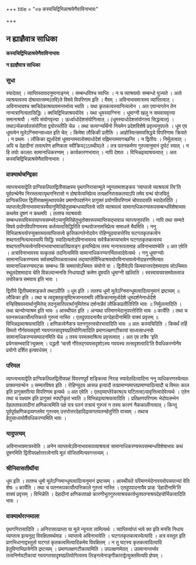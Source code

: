 +++
title = "०७ कस्यचिद्विभिन्नाश्रयेणैवाविनाभावः"

+++


## न ह्याज्ञैवात्र साधिका

**कस्यचिद्विभिन्नाश्रयेणैवाविनाभावः**

**न ह्याज्ञैवात्र साधिका**

### **सुधा**

स्यादेतत् । व्याप्तिस्तावदनुमानाङ्गम् । सम्बन्धविश्च व्याप्तिः । न च व्याश्रययोः सम्बन्धो युज्यते । अतो व्याश्रयत्वस्य दोषत्वात्सम्म(तवि)ते विषये विपरिणाम इति । मैवम् । अविनाभावमात्रस्य व्याप्तित्वात् । अविनाभावश्च क्वचिदेकाश्रयतामन्तर्भाव्य भवति । यथा कृतकत्वस्यानित्यत्वेन । अत एवान्यगतेन तेन नान्यत्रानित्यतासिद्धिः । क्वचिद्विभिन्नाश्रययोरेव । यथा धूमस्याग्निना । धूमाग्नी खलु न समवायवृत्त्या समानाश्रयौ । नापि संयोगवृत्त्या । ऊर्ध्वाधोदेशसंयोगित्वात् । (धूमस्याधोदेशसंयोगस्य सिद्धत्वात्) । तथाऽप्येकपर्वतसंयोगिता द्वयोरस्तीति चेन्न । तथा सत्यग्न्यर्थिनो नियमेन प्रदेशविशेषे प्रवृत्त्यनुपपत्तेः । धूम एव धूमत्वेन मूलेऽग्निमान्साध्यत इति चेत् । किमेषा लौकिकी प्रतीतिः । आहोस्वित्समयसिद्धये विपरिणामः क्रियते । न प्रथमः । लौकिका ह्यूर्ध्वदेशं धूमवन्तमवलोक्याधोदेशं वह्निमन्तमवगच्छन्ति । न द्वितीयः । निर्मूलत्वात् । अपि च देहादीनां तावत्परेण क्षणिकता स्वीक्रिय(ऽऽस्थीय)ते । तत्र पतनकर्मणा गुरुत्वानुमानं दुर्घटं स्यात् । न हि तयोः कालतः सामानाधिकरण्यम् । कार्यकारणभावात् । नापि देशतः । विभिन्नद्रव्याश्रयत्वात् । अतः कस्यचिद्विभिन्नाश्रयेणैवाविनाभावः ।

### **वाक्यार्थचन्द्रिका**

व्याप्त्यभावाद्वेति प्राग्विकल्पितद्वितीयपक्षस्य पृथगनिरासान्मूले न्यूनतामाशङ्कय ‘व्याप्तत्वे व्याश्रयत्वं त्वि’ति पूर्वग्रन्थेनैव निरस्तत्वात्पृथगनिरासो न दोषायेत्यभिप्रेत्य तत्पक्षनिरासकतयाऽपि तमेव ग्रन्थं योजयितुं प्राग्विकल्पित द्वितीयपक्षमुत्थापयन्नेव प्रमाणोपदर्शनेन प्रागुक्तं प्रयोगविपरिणामं चोपपादयति स्यादेतदिति । व्याप्तत्वेऽविनाभावमात्रस्यैवानुमितिहेतुसम्बन्धव्याप्तित्वे सति व्याश्रयत्वं सामानाधिकरण्यरूपसम्बन्धविशेषाभावः कथमेव दूषणं न कथमपि । ततश्च व्याश्रययोः सम्बन्धरूपविरूपव्याप्त्यसम्भवेऽप्यनुमितिहेतुभूतोक्तरूपव्याप्तिसद्भावान्न व्याप्त्यनुपपत्तिः । नापि तथा सम्मते विषये प्रयोगविपरिणामस्य कर्तव्यत्वसिद्धिरिति ग्रन्थयोजनामभिप्रेत्य समाधत्ते मैवमिति । ननु विभिन्नाश्रययोरप्युक्तरूपव्याप्तिसत्त्वे कृत्तिकागतेनोदयेन रोहिण्युदयासत्तेरिव घटगतकृतकत्वेन शब्दगतानित्यत्वस्यापि सिद्धिः स्यादित्यतोऽविनाभावस्य सर्वत्रैकरूप्याभावेन घटगतकृतकत्वस्य शब्दगतानित्यत्वेनाविनाभावाभावान्नातिप्रसङ्ग इत्यभिप्रेत्य तस्य नानारूपतामाह अविनाभावश्चेति ॥ अत एवेति । अत्राविनाभावस्य यत्कृतकं तदनित्यमिति सामानाधिकरण्यगर्भितत्वादेवेत्यर्थः । ननु धूमाग्न्योः सामानाधिकरण्यस्य सर्वसम्प्रतिपन्नत्वात्कथं तद्य्वाप्तेर्विभिन्नाश्रययोरविनाभावत्वेनोदाहरणमित्यतः सामानाधिकरण्यघटकः सम्बन्धः किं समवायोऽभिमतः संयोगो वा । द्वितीयेऽपि किमवान्तरदेशमादाय सोऽभिमतः स्थूलदेशमादाय चेति विकल्पान्मनसि निधायाद्यौ क्रमेण दूषयति धूमाग्नी खल्विति । स्वस्वावयवसमवेतत्वान्न तयोरेकत्र समवाय इति भावः ।

द्वितीये द्वितीयमाशङ्कते तथाऽपीति ॥ धूम इति । ततश्च धूमो मूलेऽग्निमान्धूमत्वादित्यनुमानं द्रष्टव्यम् ॥ लौकिका इति । तथा च त्वदुक्तकुसृष्टिमजानतामपि लौकिकानामूर्ध्वदेशे धूमदर्शनेनाधोदेशे वन्हिविषयस्वार्थानुमितेस् तदनुसारिपरार्थानुमितेश्च दर्शनान्नैवं लौकिकप्रतीतिरिति भावः ॥ निर्मूलत्वादिति । तथा चान्योन्याश्रम इति भावः ॥ आस्थीयत इति । अन्यथा परिमाणभेदानुपपत्तेरिति भावः ॥ कार्येति । तथा च पतनरूपकार्योत्पत्तिकाले गुरुत्वं नास्ति । एतदुपपादनायैव प्राग्देहादीनामिति वाक्यं प्रवृत्तम् ॥ विभिन्नद्रव्याश्रयत्वादिति । क्षणिकत्वेनैकत्र पतनगुरुत्वयोरभावादिति भावः ॥ अतः कस्यचिदिति । किमर्थं तर्हि विमतो गौर्गवयसदृशो गवयगतसादृश्यप्रतियोगित्वादिति प्रमाणलक्षणटीकायां साध्यसाधनयोः सामानाधिकरण्यसम्पादनमिति चेन्न ॥ तस्य परमतमाश्रित्य प्रवृत्तत्वात् । अत एव तत्रैव ‘इति प्रयेगसम्भवादि’त्युक्तम् । पद्धतौ ‘चासौ गौरेतद्गवयसदृशोऽस्य गवयस्य तत्सदृशत्वादि’ति वैयधिकरण्येनैव प्रयोगो दर्शित इत्यवधेयम् ।

### **परिमल**

व्याप्त्यभावाद्वेति प्राग्विकल्पितद्वितीयपक्षं विवरणपूर्वं शङ्कित्वा निराह स्यादेतदित्यादिना ननु व्यधिकरणस्येत्यतः प्राक्तनग्रन्थेन ॥ सम्मतविषय इति । रोहिण्युदय आसन्न इत्यादौ तत्प्रामाण्यमाप्तप्रामाण्यादित्यादौ च विमतः काल इति प्रागुक्तरीत्या विपरिणाम इत्यर्थः ॥ अत एवेति । एतद्य्वाप्तेरेकाश्र(य घटितत्वा)यावृत्तित्वादेवेत्यर्थः । एतेन तथा च वक्ष्याम इति प्रागुक्तं स्पष्टीकृतं भवति ॥ विभिन्नद्रव्याश्रयत्वादिति । प्रतिक्षणपरिणामः भेदोपलम्भेन देहलताफलादीनां क्षणिकत्वमिति पक्षे यत्र पतनं तत्रत्यं गुरुत्वं न तस्य कारणं नैककालीनत्वात् । किन्तु पूर्वपूर्वक्षणिकद्रव्यगतमेव गुरुत्वम् उत्तरोत्तरदेहादिद्रव्यगतपतनहेतुरिति वाच्यम् । तथाच हेतुसाध्ययोर्वैयधिकरण्यमिति भावः ।

### **यादुपत्यम्**

अविनाभावमात्रस्येति । अनेन व्याप्तत्वेऽविनाभावरूपव्याश्रयत्वं सामानाधिकरण्यरूपसम्बन्धविशेषाभावः कथं दूषणमिति द्वितीयपक्षोत्तरत्वेनापि मूलं योजितमित्यवगन्तव्यम् ।

### **श्रीनिवासतीर्थीया**

धूम इति । ततश्च धूमो मूलेऽग्निमान्धूमत्वादित्यनुमानं द्रष्टव्यम् । आस्थीयते परिमाणभेदेनावयवोपचयाभ्यां वेति शेषः ॥ कार्येति । तथा च पतनरूपकार्योत्पत्तिकाले गुरुत्वं नास्ति । एतदुपपादनायैव प्राक् ‘देहादीनामि’ति वाक्यं प्रवृत्तम् । विभिन्नेति । देहादीनां क्षणिकतापक्षे कारणीभूतगुरुत्वाश्रयकार्यभूतपतनाश्रयदेहयोर्भिन्नत्वादिति भावः ।

### **वाक्यार्थरत्नमाला**

पृथगनिरासादिति । अनिरासात्प्राप्ता या मूले न्यूनता तामित्यर्थः । व्याप्तिर्व्याप्तं भावे क्त इति मनसि निधाय व्याप्तत्व इत्यनूद्य विवक्षितमर्थमाह । व्याप्तत्वे अविनाभावेति । घटगतकृतकत्वस्येत्यादि । अत्र वस्तुत इति प्रागभिधानाद्वस्तुतो घटगतं कृतकत्वमित्यादिकमेव विवक्षितम् । न तु घटस्य कृतकत्वादित्यादि हेतुविणाभिप्रायेणेति द्रष्टव्यम् । प्रमाणलक्षणटीकायामिति । उपलक्षणमेतत् । उपमानान्तर्भाव तत्वनिर्णयटीकायां गवयगतसादृश्यप्रतियोगित्वस्य लिङ्गत्वेनाङ्गीकाराद्वेत्युक्तमित्यपि ज्ञेयम् ।

